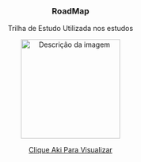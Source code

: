 <div style="text-align: center;">
    <h3>RoadMap</h3>
    <p>Trilha de Estudo Utilizada nos estudos</p>

<a href="https://drive.google.com/file/d/1P7vCxzEaYgvaXeu7FwJw4Fsfe_qezzb4/view?usp=sharing">
        <img src="https://i.imgur.com/BixrBQS.png" alt="Descrição da imagem" width="200">
    </a>

[Clique Aki Para Visualizar](https://drive.google.com/file/d/1P7vCxzEaYgvaXeu7FwJw4Fsfe_qezzb4/view?usp=sharing)
</div>
